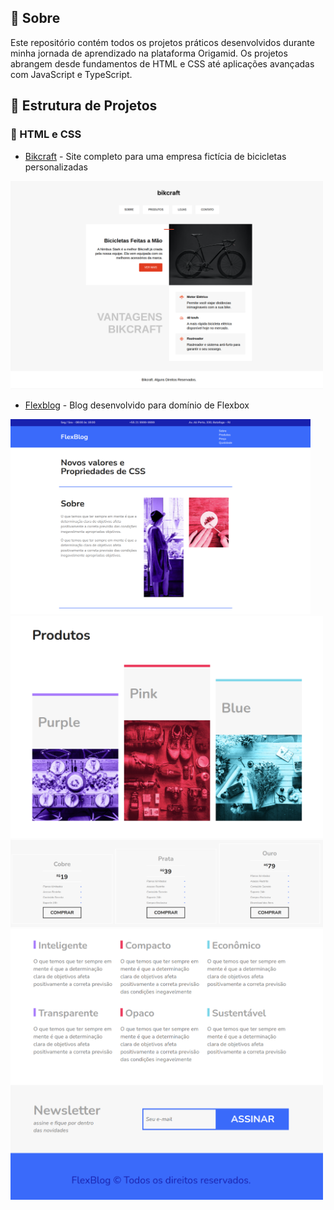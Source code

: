 ## 🚀 Sobre
Este repositório contém todos os projetos práticos desenvolvidos durante minha jornada de aprendizado na plataforma Origamid. Os projetos abrangem desde fundamentos de HTML e CSS até aplicações avançadas com JavaScript e TypeScript.

## 📂 Estrutura de Projetos

### 🎯 HTML e CSS

- [Bikcraft](bikcraft) - Site completo para uma empresa fictícia de bicicletas personalizadas

<img src="./screenshots/bikcraft.png" alt="Projeto Bikcraft" width="500">

- [Flexblog](flexblog) -  Blog desenvolvido para domínio de Flexbox

<img src="./screenshots/flexblog1.png" alt="Projeto FlexBlog" width="480">
<img src="./screenshots/flexblog2.png" alt="Projeto FlexBlog" width="500">
<img src="./screenshots/flexblog3.png" alt="Projeto FlexBlog" width="500">
<img src="./screenshots/flexblog4.png" alt="Projeto FlexBlog" width="500">